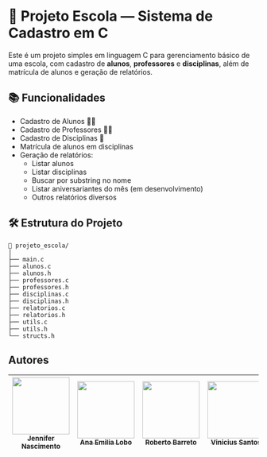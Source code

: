 # 🏫 Projeto Escola — Sistema de Cadastro em C

Este é um projeto simples em linguagem C para gerenciamento básico de uma escola, com cadastro de **alunos**, **professores** e **disciplinas**, além de matrícula de alunos e geração de relatórios.

## 📚 Funcionalidades

- Cadastro de Alunos 👨‍🎓
- Cadastro de Professores 👩‍🏫
- Cadastro de Disciplinas 📖
- Matrícula de alunos em disciplinas
- Geração de relatórios:
  - Listar alunos
  - Listar disciplinas
  - Buscar por substring no nome
  - Listar aniversariantes do mês (em desenvolvimento)
  - Outros relatórios diversos

## 🛠 Estrutura do Projeto

```
📁 projeto_escola/
│
├── main.c
├── alunos.c
├── alunos.h
├── professores.c
├── professores.h
├── disciplinas.c
├── disciplinas.h
├── relatorios.c
├── relatorios.h
├── utils.c
├── utils.h
└── structs.h
```

## Autores

| [<img src="https://avatars.githubusercontent.com/u/129389927?s=400&u=b9a85cebea7a80ce239b25a0d348a4706d84f5cc&v=4" width=115><br><sub>Jennifer Nascimento</sub>](https://github.com/RochaJennifer) |  [<img src="https://avatars.githubusercontent.com/u/97525195?v=4" width=115><br><sub>Ana Emilia Lobo</sub>](https://github.com/MartfAe) |  [<img src="https://avatars.githubusercontent.com/u/145204846?v=4" width=115><br><sub>Roberto Barreto</sub>](https://github.com/importRoberto) | [<img src="https://avatars.githubusercontent.com/u/129390389?v=4" width=115><br><sub>Vinicius Santos</sub>](https://github.com/VSRDev09) | 
| :---: | :---: | :---: | :---: | 
